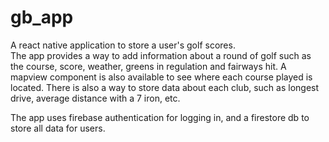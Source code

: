 # gb_app
A react native application to store a user's golf scores.  
The app provides a way to add information about a round of golf such as the course, score, weather, greens in regulation and fairways hit.
A mapview component is also available to see where each course played is located.
There is also a way to store data about each club, such as longest drive, average distance with a 7 iron, etc.

The app uses firebase authentication for logging in, and a firestore db to store all data for users.
